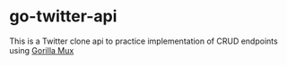 # go-twitter-api

This is a Twitter clone api to practice implementation of CRUD endpoints using [Gorilla Mux](https://github.com/gorilla/mux)
